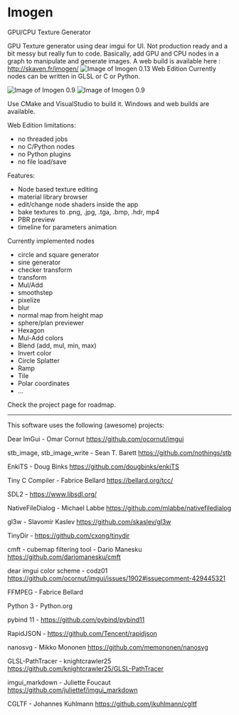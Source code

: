 # Imogen
GPU/CPU Texture Generator

GPU Texture generator using dear imgui for UI. Not production ready and a bit messy but really fun to code.
Basically, add GPU and CPU nodes in a graph to manipulate and generate images.
A web build is available here : http://skaven.fr/imogen/
![Image of Imogen 0.13 Web Edition](https://imgur.com/ahkqR7v)
Currently nodes can be written in GLSL or C or Python.


![Image of Imogen 0.9](https://i.imgur.com/sQfO5Br.png)
![Image of Imogen 0.9](https://i.imgur.com/jQbx2Yu.png)

Use CMake and VisualStudio to build it. Windows and web builds are available.

Web Edition limitations:
- no threaded jobs
- no C/Python nodes
- no Python plugins
- no file load/save

Features:
- Node based texture editing
- material library browser
- edit/change node shaders inside the app
- bake textures to .png, .jpg, .tga, .bmp, .hdr, mp4
- PBR preview
- timeline for parameters animation

Currently implemented nodes
- circle and square generator
- sine generator
- checker transform
- transform
- Mul/Add
- smoothstep
- pixelize
- blur
- normal map from height map
- sphere/plan previewer
- Hexagon
- Mul-Add colors
- Blend (add, mul, min, max)
- Invert color
- Circle Splatter
- Ramp
- Tile
- Polar coordinates
- ...

Check the project page for roadmap.

-----------
This software uses the following (awesome) projects:

Dear ImGui - Omar Cornut https://github.com/ocornut/imgui

stb_image, stb_image_write - Sean T. Barett https://github.com/nothings/stb

EnkiTS - Doug Binks https://github.com/dougbinks/enkiTS

Tiny C Compiler - Fabrice Bellard https://bellard.org/tcc/

SDL2 - https://www.libsdl.org/

NativeFileDialog - Michael Labbe https://github.com/mlabbe/nativefiledialog

gl3w - Slavomir Kaslev https://github.com/skaslev/gl3w

TinyDir - https://github.com/cxong/tinydir

cmft - cubemap filtering tool - Dario Manesku https://github.com/dariomanesku/cmft

dear imgui color scheme - codz01 https://github.com/ocornut/imgui/issues/1902#issuecomment-429445321

FFMPEG - Fabrice Bellard

Python 3 - Python.org

pybind 11 - https://github.com/pybind/pybind11

RapidJSON - https://github.com/Tencent/rapidjson

nanosvg - Mikko Mononen https://github.com/memononen/nanosvg

GLSL-PathTracer - knightcrawler25 https://github.com/knightcrawler25/GLSL-PathTracer

imgui_markdown - Juliette Foucaut https://github.com/juliettef/imgui_markdown

CGLTF - Johannes Kuhlmann https://github.com/jkuhlmann/cgltf
